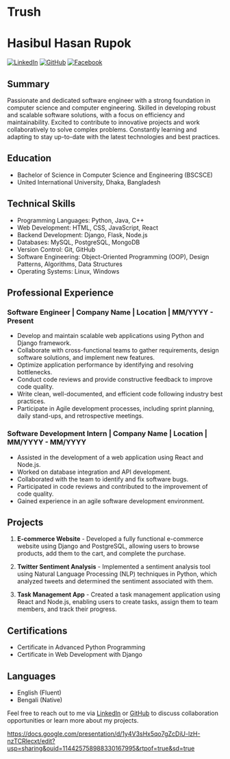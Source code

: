 # Trush

# Hasibul Hasan Rupok

[![LinkedIn](https://img.shields.io/badge/-LinkedIn-blue?style=flat&logo=linkedin&logoColor=white)](https://www.linkedin.com/in/hasibulhasanrupok/)
[![GitHub](https://img.shields.io/badge/-GitHub-black?style=flat&logo=github&logoColor=white)](https://github.com/hasibulrupok)
[![Facebook](https://img.shields.io/badge/-Facebook-blue?style=flat&logo=facebook&logoColor=white)](https://facebook.com/rupok.4)

## Summary

Passionate and dedicated software engineer with a strong foundation in computer science and computer engineering. Skilled in developing robust and scalable software solutions, with a focus on efficiency and maintainability. Excited to contribute to innovative projects and work collaboratively to solve complex problems. Constantly learning and adapting to stay up-to-date with the latest technologies and best practices.

## Education

- Bachelor of Science in Computer Science and Engineering (BSCSCE)
- United International University, Dhaka, Bangladesh

## Technical Skills

- Programming Languages: Python, Java, C++
- Web Development: HTML, CSS, JavaScript, React
- Backend Development: Django, Flask, Node.js
- Databases: MySQL, PostgreSQL, MongoDB
- Version Control: Git, GitHub
- Software Engineering: Object-Oriented Programming (OOP), Design Patterns, Algorithms, Data Structures
- Operating Systems: Linux, Windows

## Professional Experience

### Software Engineer | Company Name | Location | MM/YYYY - Present

- Develop and maintain scalable web applications using Python and Django framework.
- Collaborate with cross-functional teams to gather requirements, design software solutions, and implement new features.
- Optimize application performance by identifying and resolving bottlenecks.
- Conduct code reviews and provide constructive feedback to improve code quality.
- Write clean, well-documented, and efficient code following industry best practices.
- Participate in Agile development processes, including sprint planning, daily stand-ups, and retrospective meetings.

### Software Development Intern | Company Name | Location | MM/YYYY - MM/YYYY

- Assisted in the development of a web application using React and Node.js.
- Worked on database integration and API development.
- Collaborated with the team to identify and fix software bugs.
- Participated in code reviews and contributed to the improvement of code quality.
- Gained experience in an agile software development environment.

## Projects

1. **E-commerce Website** - Developed a fully functional e-commerce website using Django and PostgreSQL, allowing users to browse products, add them to the cart, and complete the purchase.

2. **Twitter Sentiment Analysis** - Implemented a sentiment analysis tool using Natural Language Processing (NLP) techniques in Python, which analyzed tweets and determined the sentiment associated with them.

3. **Task Management App** - Created a task management application using React and Node.js, enabling users to create tasks, assign them to team members, and track their progress.

## Certifications

- Certificate in Advanced Python Programming
- Certificate in Web Development with Django

## Languages

- English (Fluent)
- Bengali (Native)

Feel free to reach out to me via [LinkedIn](https://www.linkedin.com/in/hasibulhasanrupok/) or [GitHub](https://github.com/your-github-username) to discuss collaboration opportunities or learn more about my projects.



https://docs.google.com/presentation/d/1y4V3sHx5qo7gZcDiU-lzH-nzTCRlecxt/edit?usp=sharing&ouid=114425758988330167995&rtpof=true&sd=true
